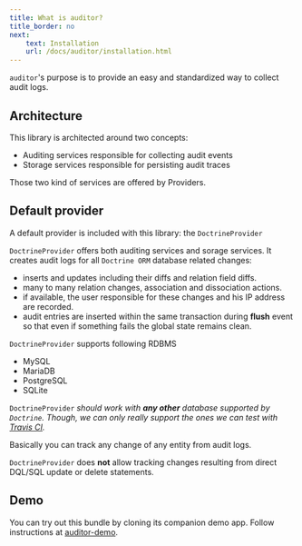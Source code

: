 ```yaml
---
title: What is auditor?
title_border: no
next:
    text: Installation
    url: /docs/auditor/installation.html
---
```


`auditor`'s purpose is to provide an easy and standardized way to collect audit logs.

## Architecture

This library is architected around two concepts:

- Auditing services responsible for collecting audit events
- Storage services responsible for persisting audit traces

Those two kind of services are offered by Providers.


## Default provider

A default provider is included with this library: the `DoctrineProvider`

`DoctrineProvider` offers both auditing services and sorage services.
It creates audit logs for all `Doctrine ORM` database related changes:

- inserts and updates including their diffs and relation field diffs.
- many to many relation changes, association and dissociation actions.
- if available, the user responsible for these changes and his IP address are recorded. 
- audit entries are inserted within the same transaction during **flush** event 
so that even if something fails the global state remains clean.

`DoctrineProvider` supports following RDBMS

* MySQL
* MariaDB
* PostgreSQL
* SQLite

`DoctrineProvider` *should work with **any other** database supported by `Doctrine`. 
Though, we can only really support the ones we can test with [Travis CI](https://travis-ci.com).*

Basically you can track any change of any entity from audit logs.

<div class="border-l-2 p-3 border-blue-400 bg-blue-100">
<code>DoctrineProvider</code> does <strong>not</strong> allow tracking changes resulting from 
direct DQL/SQL update or delete statements.
</div>


## Demo

You can try out this bundle by cloning its companion demo app. 
Follow instructions at [auditor-demo](https://github.com/DamienHarper/auditor-demo).
